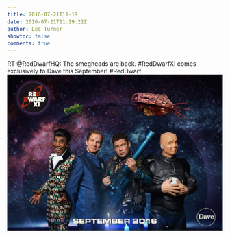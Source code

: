 ```yaml
---
title: 2016-07-21T11-19
date: 2016-07-21T11:19:22Z
author: Lee Turner
showtoc: false
comments: true
---
```


RT @RedDwarfHQ: The smegheads are back. #RedDwarfXI comes exclusively to Dave this September! #RedDwarf ![](/img/x//756086158141091840-Cn3qsY3WEAAalhI.jpg)

